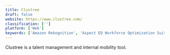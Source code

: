 ```yaml
---
title: Clustree
draft: false 
website: https://www.clustree.com/
classification: ['']
platform: ['Web']
keywords: ['Amazon Rekognition', 'Aspect EQ Workforce Optimization Suite', 'Beekeeper', 'Call Center Designer', 'ChangeNerd', 'Groupe', 'HigherUp', 'Holy-Dis Planexa', 'IBM Watson Studio', 'InVision WFM', 'JitBit Helpdesk', 'Kaba Workforce', 'KnoahSoft Harmony', 'MSI Workforce Management', 'MobiWork MWS', 'Octime Expresso', 'Pega Platform', 'Trapeze OPS', 'WorkFusion', 'Zuus Workforce', 'nGUVU']
---
```

Clustree is a talent management and internal mobility tool.